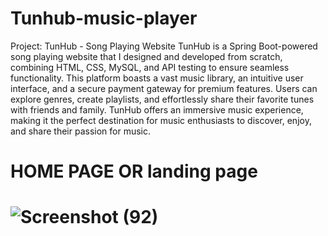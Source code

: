 # Tunhub-music-player
Project: TunHub - Song Playing Website
TunHub is a Spring Boot-powered song playing website that I designed and developed from scratch, combining HTML, CSS, MySQL, and API testing to ensure seamless functionality. This platform boasts a vast music library, an intuitive user interface, and a secure payment gateway for premium features. Users can explore genres, create playlists, and effortlessly share their favorite tunes with friends and family. TunHub offers an immersive music experience, making it the perfect destination for music enthusiasts to discover, enjoy, and share their passion for music.

<H1>HOME PAGE OR landing page<H1>

![Screenshot (92)](https://github.com/kaifk2/Tunhub-music-player/assets/118038413/53b11ff3-2012-4f73-a243-e66110c34e07)







